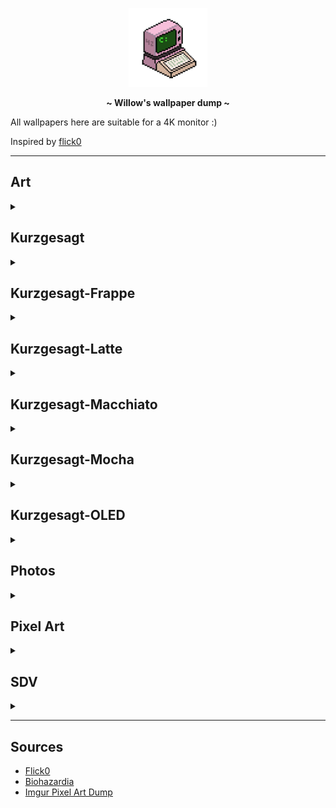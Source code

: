
<!-- HEADERS -->
<p align="center">
  <img width="25%" src="https://github.com/42Willow/dotfiles/blob/main/assets/42willow.gif?raw=true" />
</p>
<p align="center">
  <b> ~ Willow's wallpaper dump ~ </b>
</p>

All wallpapers here are suitable for a 4K monitor :)

Inspired by [flick0](https://github.com/flick0/kabegami)

-----------------

## Art
<details><summary></summary>
<img src="./Art/willow_and_sundew.jpeg" title="willow_and_sundew."><br>
</details>

## Kurzgesagt
<details><summary></summary>
<img src="./Kurzgesagt/Contemplative Cosmonaut_3.png" title="Contemplative Cosmonaut_3"><br>
<img src="./Kurzgesagt/Cosmic_Islands.png" title="Cosmic_Islands"><br>
<img src="./Kurzgesagt/Mars.png" title="Mars"><br>
<img src="./Kurzgesagt/Contemplative Cosmonaut_4.png" title="Contemplative Cosmonaut_4"><br>
<img src="./Kurzgesagt/Asteroid_Miner_1.png" title="Asteroid_Miner_1"><br>
<img src="./Kurzgesagt/Fleet.png" title="Fleet"><br>
<img src="./Kurzgesagt/Asteroid_Miner_2.png" title="Asteroid_Miner_2"><br>
<img src="./Kurzgesagt/On A Moon.png" title="On A Moon"><br>
<img src="./Kurzgesagt/Black_Hole_3.png" title="Black_Hole_3"><br>
<img src="./Kurzgesagt/Asteroids.png" title="Asteroids"><br>
<img src="./Kurzgesagt/Contemplative Cosmonaut_2.png" title="Contemplative Cosmonaut_2"><br>
<img src="./Kurzgesagt/Galaxies.png" title="Galaxies"><br>
<img src="./Kurzgesagt/Satellite over Earth.png" title="Satellite over Earth"><br>
<img src="./Kurzgesagt/Cloudy Quasar_1.png" title="Cloudy Quasar_1"><br>
<img src="./Kurzgesagt/Unknown Lifeform.png" title="Unknown Lifeform"><br>
<img src="./Kurzgesagt/Stars.png" title="Stars"><br>
<img src="./Kurzgesagt/Stellar Phenomenon.png" title="Stellar Phenomenon"><br>
<img src="./Kurzgesagt/Cloudy Quasar_2.png" title="Cloudy Quasar_2"><br>
<img src="./Kurzgesagt/Galaxy_3.png" title="Galaxy_3"><br>
<img src="./Kurzgesagt/Baby_Star.png" title="Baby_Star"><br>
<img src="./Kurzgesagt/Solar System.png" title="Solar System"><br>
<img src="./Kurzgesagt/Black Hole_1.png" title="Black Hole_1"><br>
<img src="./Kurzgesagt/Galaxy_2.png" title="Galaxy_2"><br>
<img src="./Kurzgesagt/Black Hole_2.png" title="Black Hole_2"><br>
<img src="./Kurzgesagt/Galaxy_1.png" title="Galaxy_1"><br>
<img src="./Kurzgesagt/Contemplative Cosmonaut_1.png" title="Contemplative Cosmonaut_1"><br>
<img src="./Kurzgesagt/Ringed_Earth.png" title="Ringed_Earth"><br>
</details>

## Kurzgesagt-Frappe
<details><summary></summary>
<img src="./Kurzgesagt-Frappe/Asteroid_Miner_1.png" title="Asteroid_Miner_1"><br>
<img src="./Kurzgesagt-Frappe/Asteroid_Miner_2.png" title="Asteroid_Miner_2"><br>
<img src="./Kurzgesagt-Frappe/Asteroids.png" title="Asteroids"><br>
<img src="./Kurzgesagt-Frappe/Baby_Star.png" title="Baby_Star"><br>
<img src="./Kurzgesagt-Frappe/Black Hole_1.png" title="Black Hole_1"><br>
<img src="./Kurzgesagt-Frappe/Black Hole_2.png" title="Black Hole_2"><br>
<img src="./Kurzgesagt-Frappe/Black_Hole_3.png" title="Black_Hole_3"><br>
<img src="./Kurzgesagt-Frappe/Cloudy Quasar_1.png" title="Cloudy Quasar_1"><br>
<img src="./Kurzgesagt-Frappe/Cloudy Quasar_2.png" title="Cloudy Quasar_2"><br>
<img src="./Kurzgesagt-Frappe/Contemplative Cosmonaut_1.png" title="Contemplative Cosmonaut_1"><br>
<img src="./Kurzgesagt-Frappe/Contemplative Cosmonaut_2.png" title="Contemplative Cosmonaut_2"><br>
<img src="./Kurzgesagt-Frappe/Contemplative Cosmonaut_3.png" title="Contemplative Cosmonaut_3"><br>
<img src="./Kurzgesagt-Frappe/Contemplative Cosmonaut_4.png" title="Contemplative Cosmonaut_4"><br>
<img src="./Kurzgesagt-Frappe/Cosmic_Islands.png" title="Cosmic_Islands"><br>
<img src="./Kurzgesagt-Frappe/Fleet.png" title="Fleet"><br>
<img src="./Kurzgesagt-Frappe/Galaxies.png" title="Galaxies"><br>
<img src="./Kurzgesagt-Frappe/Galaxy_1.png" title="Galaxy_1"><br>
<img src="./Kurzgesagt-Frappe/Galaxy_2.png" title="Galaxy_2"><br>
<img src="./Kurzgesagt-Frappe/Galaxy_3.png" title="Galaxy_3"><br>
<img src="./Kurzgesagt-Frappe/Mars.png" title="Mars"><br>
<img src="./Kurzgesagt-Frappe/On A Moon.png" title="On A Moon"><br>
<img src="./Kurzgesagt-Frappe/Ringed_Earth.png" title="Ringed_Earth"><br>
<img src="./Kurzgesagt-Frappe/Satellite over Earth.png" title="Satellite over Earth"><br>
<img src="./Kurzgesagt-Frappe/Solar System.png" title="Solar System"><br>
<img src="./Kurzgesagt-Frappe/Stars.png" title="Stars"><br>
<img src="./Kurzgesagt-Frappe/Stellar Phenomenon.png" title="Stellar Phenomenon"><br>
<img src="./Kurzgesagt-Frappe/Unknown Lifeform.png" title="Unknown Lifeform"><br>
</details>

## Kurzgesagt-Latte
<details><summary></summary>
<img src="./Kurzgesagt-Latte/Asteroid_Miner_1.png" title="Asteroid_Miner_1"><br>
<img src="./Kurzgesagt-Latte/Asteroid_Miner_2.png" title="Asteroid_Miner_2"><br>
<img src="./Kurzgesagt-Latte/Asteroids.png" title="Asteroids"><br>
<img src="./Kurzgesagt-Latte/Baby_Star.png" title="Baby_Star"><br>
<img src="./Kurzgesagt-Latte/Black Hole_1.png" title="Black Hole_1"><br>
<img src="./Kurzgesagt-Latte/Black Hole_2.png" title="Black Hole_2"><br>
<img src="./Kurzgesagt-Latte/Black_Hole_3.png" title="Black_Hole_3"><br>
<img src="./Kurzgesagt-Latte/Cloudy Quasar_1.png" title="Cloudy Quasar_1"><br>
<img src="./Kurzgesagt-Latte/Cloudy Quasar_2.png" title="Cloudy Quasar_2"><br>
<img src="./Kurzgesagt-Latte/Contemplative Cosmonaut_1.png" title="Contemplative Cosmonaut_1"><br>
<img src="./Kurzgesagt-Latte/Contemplative Cosmonaut_2.png" title="Contemplative Cosmonaut_2"><br>
<img src="./Kurzgesagt-Latte/Contemplative Cosmonaut_3.png" title="Contemplative Cosmonaut_3"><br>
<img src="./Kurzgesagt-Latte/Contemplative Cosmonaut_4.png" title="Contemplative Cosmonaut_4"><br>
<img src="./Kurzgesagt-Latte/Cosmic_Islands.png" title="Cosmic_Islands"><br>
<img src="./Kurzgesagt-Latte/Fleet.png" title="Fleet"><br>
<img src="./Kurzgesagt-Latte/Galaxies.png" title="Galaxies"><br>
<img src="./Kurzgesagt-Latte/Galaxy_1.png" title="Galaxy_1"><br>
<img src="./Kurzgesagt-Latte/Galaxy_2.png" title="Galaxy_2"><br>
<img src="./Kurzgesagt-Latte/Galaxy_3.png" title="Galaxy_3"><br>
<img src="./Kurzgesagt-Latte/Mars.png" title="Mars"><br>
<img src="./Kurzgesagt-Latte/On A Moon.png" title="On A Moon"><br>
<img src="./Kurzgesagt-Latte/Satellite over Earth.png" title="Satellite over Earth"><br>
<img src="./Kurzgesagt-Latte/Solar System.png" title="Solar System"><br>
<img src="./Kurzgesagt-Latte/Stars.png" title="Stars"><br>
<img src="./Kurzgesagt-Latte/Stellar Phenomenon.png" title="Stellar Phenomenon"><br>
<img src="./Kurzgesagt-Latte/Unknown Lifeform.png" title="Unknown Lifeform"><br>
<img src="./Kurzgesagt-Latte/Ringed_Earth.png" title="Ringed_Earth"><br>
</details>

## Kurzgesagt-Macchiato
<details><summary></summary>
<img src="./Kurzgesagt-Macchiato/Asteroid_Miner_1.png" title="Asteroid_Miner_1"><br>
<img src="./Kurzgesagt-Macchiato/Asteroid_Miner_2.png" title="Asteroid_Miner_2"><br>
<img src="./Kurzgesagt-Macchiato/Asteroids.png" title="Asteroids"><br>
<img src="./Kurzgesagt-Macchiato/Baby_Star.png" title="Baby_Star"><br>
<img src="./Kurzgesagt-Macchiato/Black Hole_1.png" title="Black Hole_1"><br>
<img src="./Kurzgesagt-Macchiato/Black Hole_2.png" title="Black Hole_2"><br>
<img src="./Kurzgesagt-Macchiato/Black_Hole_3.png" title="Black_Hole_3"><br>
<img src="./Kurzgesagt-Macchiato/Cloudy Quasar_1.png" title="Cloudy Quasar_1"><br>
<img src="./Kurzgesagt-Macchiato/Cloudy Quasar_2.png" title="Cloudy Quasar_2"><br>
<img src="./Kurzgesagt-Macchiato/Contemplative Cosmonaut_1.png" title="Contemplative Cosmonaut_1"><br>
<img src="./Kurzgesagt-Macchiato/Contemplative Cosmonaut_2.png" title="Contemplative Cosmonaut_2"><br>
<img src="./Kurzgesagt-Macchiato/Contemplative Cosmonaut_3.png" title="Contemplative Cosmonaut_3"><br>
<img src="./Kurzgesagt-Macchiato/Contemplative Cosmonaut_4.png" title="Contemplative Cosmonaut_4"><br>
<img src="./Kurzgesagt-Macchiato/Cosmic_Islands.png" title="Cosmic_Islands"><br>
<img src="./Kurzgesagt-Macchiato/Fleet.png" title="Fleet"><br>
<img src="./Kurzgesagt-Macchiato/Galaxies.png" title="Galaxies"><br>
<img src="./Kurzgesagt-Macchiato/Galaxy_1.png" title="Galaxy_1"><br>
<img src="./Kurzgesagt-Macchiato/Galaxy_2.png" title="Galaxy_2"><br>
<img src="./Kurzgesagt-Macchiato/Galaxy_3.png" title="Galaxy_3"><br>
<img src="./Kurzgesagt-Macchiato/Mars.png" title="Mars"><br>
<img src="./Kurzgesagt-Macchiato/On A Moon.png" title="On A Moon"><br>
<img src="./Kurzgesagt-Macchiato/Ringed_Earth.jpg.jpg" title="Ringed_Earth.jpg"><br>
<img src="./Kurzgesagt-Macchiato/Satellite over Earth.png" title="Satellite over Earth"><br>
<img src="./Kurzgesagt-Macchiato/Solar System.png" title="Solar System"><br>
<img src="./Kurzgesagt-Macchiato/Stars.png" title="Stars"><br>
<img src="./Kurzgesagt-Macchiato/Stellar Phenomenon.png" title="Stellar Phenomenon"><br>
<img src="./Kurzgesagt-Macchiato/Unknown Lifeform.png" title="Unknown Lifeform"><br>
</details>

## Kurzgesagt-Mocha
<details><summary></summary>
<img src="./Kurzgesagt-Mocha/Asteroid_Miner_1.png" title="Asteroid_Miner_1"><br>
<img src="./Kurzgesagt-Mocha/Asteroid_Miner_2.png" title="Asteroid_Miner_2"><br>
<img src="./Kurzgesagt-Mocha/Asteroids.png" title="Asteroids"><br>
<img src="./Kurzgesagt-Mocha/Baby_Star.png" title="Baby_Star"><br>
<img src="./Kurzgesagt-Mocha/Black Hole_1.png" title="Black Hole_1"><br>
<img src="./Kurzgesagt-Mocha/Black Hole_2.png" title="Black Hole_2"><br>
<img src="./Kurzgesagt-Mocha/Black_Hole_3.png" title="Black_Hole_3"><br>
<img src="./Kurzgesagt-Mocha/Cloudy Quasar_1.png" title="Cloudy Quasar_1"><br>
<img src="./Kurzgesagt-Mocha/Cloudy Quasar_2.png" title="Cloudy Quasar_2"><br>
<img src="./Kurzgesagt-Mocha/Contemplative Cosmonaut_1.png" title="Contemplative Cosmonaut_1"><br>
<img src="./Kurzgesagt-Mocha/Contemplative Cosmonaut_2.png" title="Contemplative Cosmonaut_2"><br>
<img src="./Kurzgesagt-Mocha/Contemplative Cosmonaut_3.png" title="Contemplative Cosmonaut_3"><br>
<img src="./Kurzgesagt-Mocha/Contemplative Cosmonaut_4.png" title="Contemplative Cosmonaut_4"><br>
<img src="./Kurzgesagt-Mocha/Cosmic_Islands.png" title="Cosmic_Islands"><br>
<img src="./Kurzgesagt-Mocha/Fleet.png" title="Fleet"><br>
<img src="./Kurzgesagt-Mocha/Galaxies.png" title="Galaxies"><br>
<img src="./Kurzgesagt-Mocha/Galaxy_1.png" title="Galaxy_1"><br>
<img src="./Kurzgesagt-Mocha/Galaxy_2.png" title="Galaxy_2"><br>
<img src="./Kurzgesagt-Mocha/Galaxy_3.png" title="Galaxy_3"><br>
<img src="./Kurzgesagt-Mocha/Mars.png" title="Mars"><br>
<img src="./Kurzgesagt-Mocha/On A Moon.png" title="On A Moon"><br>
<img src="./Kurzgesagt-Mocha/Ringed_Earth.jpg.jpg" title="Ringed_Earth.jpg"><br>
<img src="./Kurzgesagt-Mocha/Satellite over Earth.png" title="Satellite over Earth"><br>
<img src="./Kurzgesagt-Mocha/Solar System.png" title="Solar System"><br>
<img src="./Kurzgesagt-Mocha/Stars.png" title="Stars"><br>
<img src="./Kurzgesagt-Mocha/Stellar Phenomenon.png" title="Stellar Phenomenon"><br>
<img src="./Kurzgesagt-Mocha/Unknown Lifeform.png" title="Unknown Lifeform"><br>
</details>

## Kurzgesagt-OLED
<details><summary></summary>
<img src="./Kurzgesagt-OLED/Asteroid_Miner_1.png" title="Asteroid_Miner_1"><br>
<img src="./Kurzgesagt-OLED/Asteroid_Miner_2.png" title="Asteroid_Miner_2"><br>
<img src="./Kurzgesagt-OLED/Asteroids.png" title="Asteroids"><br>
<img src="./Kurzgesagt-OLED/Baby_Star.png" title="Baby_Star"><br>
<img src="./Kurzgesagt-OLED/Black Hole_1.png" title="Black Hole_1"><br>
<img src="./Kurzgesagt-OLED/Black Hole_2.png" title="Black Hole_2"><br>
<img src="./Kurzgesagt-OLED/Black_Hole_3.png" title="Black_Hole_3"><br>
<img src="./Kurzgesagt-OLED/Cloudy Quasar_1.png" title="Cloudy Quasar_1"><br>
<img src="./Kurzgesagt-OLED/Cloudy Quasar_2.png" title="Cloudy Quasar_2"><br>
<img src="./Kurzgesagt-OLED/Contemplative Cosmonaut_1.png" title="Contemplative Cosmonaut_1"><br>
<img src="./Kurzgesagt-OLED/Contemplative Cosmonaut_2.png" title="Contemplative Cosmonaut_2"><br>
<img src="./Kurzgesagt-OLED/Contemplative Cosmonaut_3.png" title="Contemplative Cosmonaut_3"><br>
<img src="./Kurzgesagt-OLED/Contemplative Cosmonaut_4.png" title="Contemplative Cosmonaut_4"><br>
<img src="./Kurzgesagt-OLED/Cosmic_Islands.png" title="Cosmic_Islands"><br>
<img src="./Kurzgesagt-OLED/Fleet.png" title="Fleet"><br>
<img src="./Kurzgesagt-OLED/Galaxies.png" title="Galaxies"><br>
<img src="./Kurzgesagt-OLED/Galaxy_1.png" title="Galaxy_1"><br>
<img src="./Kurzgesagt-OLED/Galaxy_2.png" title="Galaxy_2"><br>
<img src="./Kurzgesagt-OLED/Galaxy_3.png" title="Galaxy_3"><br>
<img src="./Kurzgesagt-OLED/Mars.png" title="Mars"><br>
<img src="./Kurzgesagt-OLED/On A Moon.png" title="On A Moon"><br>
<img src="./Kurzgesagt-OLED/Ringed_Earth.jpg.jpg" title="Ringed_Earth.jpg"><br>
<img src="./Kurzgesagt-OLED/Satellite over Earth.png" title="Satellite over Earth"><br>
<img src="./Kurzgesagt-OLED/Solar System.png" title="Solar System"><br>
<img src="./Kurzgesagt-OLED/Stars.png" title="Stars"><br>
<img src="./Kurzgesagt-OLED/Stellar Phenomenon.png" title="Stellar Phenomenon"><br>
<img src="./Kurzgesagt-OLED/Unknown Lifeform.png" title="Unknown Lifeform"><br>
</details>

## Photos
<details><summary></summary>
<img src="./Photos/lake.jpg" title="lake"><br>
<img src="./Photos/mountains.jpg" title="mountains"><br>
<img src="./Photos/sandstone.jpg" title="sandstone"><br>
</details>

## Pixel Art
<details><summary></summary>
<img src="./Pixel Art/1.gif" title="1"><br>
<img src="./Pixel Art/2.gif" title="2"><br>
<img src="./Pixel Art/waterfall.jpeg" title="waterfall."><br>
</details>

## SDV
<details><summary></summary>
<img src="./SDV/map.png" title="map"><br>
</details>

-----------------

## Sources

- [Flick0](https://github.com/flick0/kabegami)
- [Biohazardia](https://www.deviantart.com/biohazardia/gallery)
- [Imgur Pixel Art Dump](https://imgur.com/gallery/SELjK)
